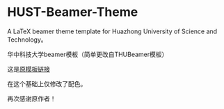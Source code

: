 # HUST-Beamer-Theme

A LaTeX beamer theme template for Huazhong University of Science and Technology。

华中科技大学beamer模板（简单更改自THUBeamer模板）

这是[原模板链接](https://github.com/tuna/THU-Beamer-Theme)

在这个基础上仅修改了配色。

再次感谢原作者！
